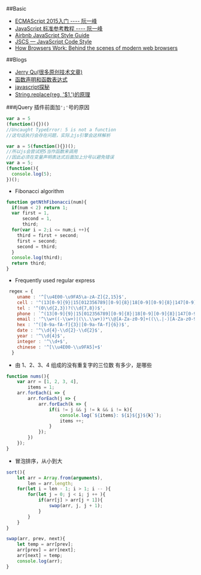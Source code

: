##Basic
* [ECMAScript 2015入门 ---- 阮一峰](http://es6.ruanyifeng.com/)
* [JavaScript 标准参考教程 ---- 阮一峰](http://javascript.ruanyifeng.com/advanced/ecmascript6.html)
* [Airbnb JavaScript Style Guide](https://github.com/airbnb/javascript)
* [JSCS — JavaScript Code Style](http://jscs.info/)
* [How Browsers Work: Behind the scenes of modern web browsers](http://www.html5rocks.com/en/tutorials/internals/howbrowserswork/)


##Blogs
* [Jerry Qu(很多原创技术文章)](https://imququ.com/archives.html)
* [函数声明和函数表达式](http://www.cnblogs.com/Xdoable/archive/2011/09/08/2171512.html)
* [javascript探秘](http://www.nowamagic.net/librarys/veda/detail/1630)
* [String.replace(reg, '$1,')的原理](http://www.cnblogs.com/skywang/articles/2051052.html)

###jQuery 插件前面加`';'`号的原因
```javascript
var a = 5
(function(){})()  
//Uncaught TypeError: 5 is not a function
//这句话执行会存在问题，实际上js引擎会这样解析

var a = 5(function(){})();
//所以js会尝试把5当作函数来调用
//因此必须在变量声明表达式后面加上分号以避免错误
var a = 5;
(function(){
  console.log(5);
})();

```

* Fibonacci algorithm
```javascript
function getNthFibonacci(num){
  if(num < 2) return 1;
  var first = 1,
      second = 1,
      third;
  for(var i = 2;i <= num;i ++){
    third = first + second;
    first = second;
    second = third;
  }
  console.log(third);
  return third;
}
```

* Frequently used regular express
```javascript
 regex = {
    uname : '^[\u4E00-\u9FA5\a-zA-Z]{2,15}$',
    cell : '^(13[0-9]{9}|15[012356789][0-9]{8}|18[0-9][0-9]{8}|147[0-9]{8}|17[0678][0-9]{8})$',
    tel : '^(0\\d{2,3})?(\\d{7,8})$',
    phone : `^(13[0-9]{9}|15[012356789][0-9]{8}|18[0-9][0-9]{8}|147[0-9]{8}|17[0678][0-9]{8}|(0\\d{2,3})?(\\d{7,8}))$`,
    email : '^\\w+((-\\w+)|(\\.\\w+))*\\@[A-Za-z0-9]+((\\.|-)[A-Za-z0-9]+)*\\.[A-Za-z0-9]+$',
    hex : '^([0-9a-fA-f]{3}|[0-9a-fA-f]{6})$',
    date : '^\\d{4}-\\d{2}-\\d{2}$',
    year : '^\\d{4}$',
    integer : '^\\d+$',
    chinese : '^[\\u4E00-\\u9FA5]+$'
  }
```

* 由 1、2、3、4 组成的没有重复字的三位数 有多少，是哪些
```javascript
function nums(){
    var arr = [1, 2, 3, 4],
        items = 1;
    arr.forEach(i => {
        arr.forEach(j => {
            arr.forEach(k => {
                if(i != j && j != k && i != k){
                    console.log(`${items}: ${i}${j}${k}`);
                    items ++;
                }
            });
        })
    });
}
```

* 冒泡排序，从小到大
```javascript
sort(){
    let arr = Array.from(arguments),
        len = arr.length;
    for(let i = len - 1; i > 1; i -- ){
        for(let j = 0; j < i; j ++ ){
            if(arr[j] > arr[j + 1]){
                swap(arr, j, j + 1);
            }
        }
    }
}

swap(arr, prev, next){
    let temp = arr[prev];
    arr[prev] = arr[next];
    arr[next] = temp;
    console.log(arr);
}
```
